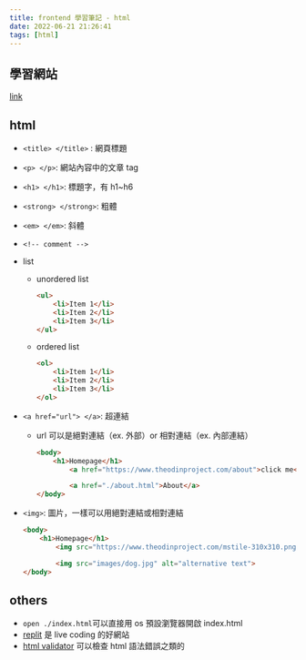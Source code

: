 ```yaml
---
title: frontend 學習筆記 - html
date: 2022-06-21 21:26:41
tags: [html]
---
```


## 學習網站

[link](https://www.theodinproject.com)

## html

- ```<title> </title>``` : 網頁標題

- ```<p> </p>```: 網站內容中的文章 tag
- ```<h1> </h1>```: 標題字，有 h1~h6
- ```<strong> </strong>```: 粗體
- ```<em> </em>```: 斜體
- ```<!-- comment -->```
- list
  - unordered list

    ```html
    <ul>
        <li>Item 1</li>
        <li>Item 2</li>
        <li>Item 3</li>
    </ul>
    ```

  - ordered list

    ```html
    <ol>
        <li>Item 1</li>
        <li>Item 2</li>
        <li>Item 3</li>
    </ol>
    ```

- ```<a href="url"> </a>```: 超連結
  - url 可以是絕對連結（ex. 外部）or 相對連結（ex. 內部連結）

    ```html
    <body>
        <h1>Homepage</h1>
            <a href="https://www.theodinproject.com/about">click me</a>

            <a href="./about.html">About</a>
    </body>
    ```

- ```<img>```: 圖片，一樣可以用絕對連結或相對連結

    ```html
    <body>
        <h1>Homepage</h1>
            <img src="https://www.theodinproject.com/mstile-310x310.png">

            <img src="images/dog.jpg" alt="alternative text">
    </body>
    ```

## others

- ```open ./index.html```可以直接用 os 預設瀏覽器開啟 index.html
- [replit](https://replit.com) 是 live coding 的好網站
- [html validator](https://validator.w3.org) 可以檢查 html 語法錯誤之類的
